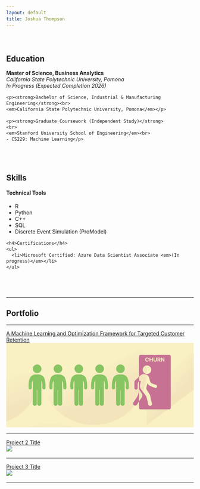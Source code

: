 ```yaml
---
layout: default
title: Joshua Thompson
---
```


<div style="display: flex; gap: 40px; justify-content: space-between; align-items: flex-start; flex-wrap: wrap; margin-top: 40px;">

  <!-- Education Column -->
  <div style="flex: 1; min-width: 300px;">
    <h2>Education</h2>
    <p><strong>Master of Science, Business Analytics</strong><br>
    <em>California State Polytechnic University, Pomona</em><br>
    <em>In Progress (Expected Completion 2026)</em></p>

    <p><strong>Bachelor of Science, Industrial & Manufacturing Engineering</strong><br>
    <em>California State Polytechnic University, Pomona</em></p>

    <p><strong>Graduate Coursework (Independent Study)</strong><br>
    <em>Stanford University School of Engineering</em><br>
    - CS229: Machine Learning</p>
  </div>

  <!-- Divider -->
  <div style="width: 1px; background-color: #ccc; height: auto; margin: 0 10px;"></div>

  <!-- Skills Column -->
  <div style="flex: 1; min-width: 300px;">
    <h2>Skills</h2>
    <h4>Technical Tools</h4>
    <ul>
      <li>R</li>
      <li>Python</li>
      <li>C++</li>
      <li>SQL</li>
      <li>Discrete Event Simulation (ProModel)</li>
    </ul>

    <h4>Certifications</h4>
    <ul>
      <li>Microsoft Certified: Azure Data Scientist Associate <em>(In progress)</em></li>
    </ul>
  </div>

</div>

<hr style="margin: 60px 0 20px;">

## Portfolio

---

[A Machine Learning and Optimization Framework for Targeted Customer Retention](/Customer_Retention.md)  
<img src="images/Picture1.png?raw=true" style="max-width: 100%;"/>

---

[Project 2 Title](/pdf/sample_presentation.pdf)  
<img src="images/dummy_thumbnail.jpg?raw=true" style="max-width: 100%;"/>

---

[Project 3 Title](http://example.com/)  
<img src="images/dummy_thumbnail.jpg?raw=true" style="max-width: 100%;"/>

---
